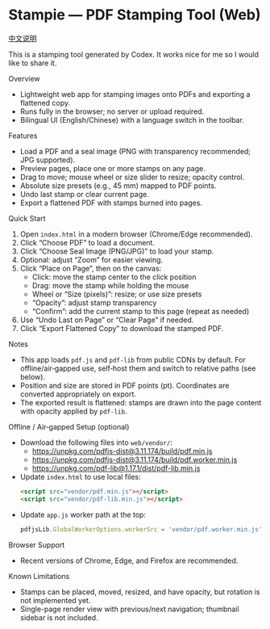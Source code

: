 # Stampie — PDF Stamping Tool (Web)

[中文说明](README.zh-CN.md)

This is a stamping tool generated by Codex. It works nice for me so I would like to share it.

Overview
- Lightweight web app for stamping images onto PDFs and exporting a flattened copy.
- Runs fully in the browser; no server or upload required.
- Bilingual UI (English/Chinese) with a language switch in the toolbar.

Features
- Load a PDF and a seal image (PNG with transparency recommended; JPG supported).
- Preview pages, place one or more stamps on any page.
- Drag to move; mouse wheel or size slider to resize; opacity control.
- Absolute size presets (e.g., 45 mm) mapped to PDF points.
- Undo last stamp or clear current page.
- Export a flattened PDF with stamps burned into pages.

Quick Start
1. Open `index.html` in a modern browser (Chrome/Edge recommended).
2. Click “Choose PDF” to load a document.
3. Click “Choose Seal Image (PNG/JPG)” to load your stamp.
4. Optional: adjust “Zoom” for easier viewing.
5. Click “Place on Page”, then on the canvas:
   - Click: move the stamp center to the click position
   - Drag: move the stamp while holding the mouse
   - Wheel or “Size (pixels)”: resize; or use size presets
   - “Opacity”: adjust stamp transparency
   - “Confirm”: add the current stamp to this page (repeat as needed)
6. Use “Undo Last on Page” or “Clear Page” if needed.
7. Click “Export Flattened Copy” to download the stamped PDF.

Notes
- This app loads `pdf.js` and `pdf-lib` from public CDNs by default. For offline/air‑gapped use, self‑host them and switch to relative paths (see below).
- Position and size are stored in PDF points (pt). Coordinates are converted appropriately on export.
- The exported result is flattened: stamps are drawn into the page content with opacity applied by `pdf-lib`.

Offline / Air‑gapped Setup (optional)
- Download the following files into `web/vendor/`:
  - https://unpkg.com/pdfjs-dist@3.11.174/build/pdf.min.js
  - https://unpkg.com/pdfjs-dist@3.11.174/build/pdf.worker.min.js
  - https://unpkg.com/pdf-lib@1.17.1/dist/pdf-lib.min.js
- Update `index.html` to use local files:
  ```html
  <script src="vendor/pdf.min.js"></script>
  <script src="vendor/pdf-lib.min.js"></script>
  ```
- Update `app.js` worker path at the top:
  ```js
  pdfjsLib.GlobalWorkerOptions.workerSrc = 'vendor/pdf.worker.min.js';
  ```

Browser Support
- Recent versions of Chrome, Edge, and Firefox are recommended.

Known Limitations
- Stamps can be placed, moved, resized, and have opacity, but rotation is not implemented yet.
- Single-page render view with previous/next navigation; thumbnail sidebar is not included.
